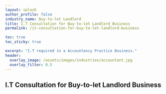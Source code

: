 ```yaml
---
layout: splash 
author_profile: false 
industry_name: Buy-to-let Landlord
title: I.T Consultation for Buy-to-let Landlord Business
permalink: /it-consultation-for-buy-to-let-landlord-business

toc: true
toc_sticky: true

excerpt: "I.T required in a Accountancy Practice Business."
header:
  overlay_image: /assets/images/industries/accountant.jpg
  overlay_filter: 0.5 
---
```


## I.T Consultation for Buy-to-let Landlord Business